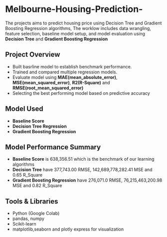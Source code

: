 # Melbourne-Housing-Prediction-
The projects aims to predict housing price using Decision Tree and Gradient Boosting Regression algorithms, 
The worklow includes data wrangling, feature selection, baseline model setup, and model evaluation using **Decision Tree** and **Gradient Boosting Regression**

## Project Overview
- Built basrline model to establish benchmark performance.
- Trained and compared multiple regression models.
- Evaluate model using **MAE(mean_absolute_error)**, **MSE(mean_squared_error)**, **R2(R-Square)** and **RMSE(root_mean_squared_error)**
- Selecting the best performing model based on predictive accuracy

## Model Used
- **Baseline Score**
- **Decision Tree Regression**
- **Gradient Boosting Regression**

## Model Performance Summary
- **Baseline Score** is 638,356.51 which is the benchmark of our learning algorithms
- **Decision Tree** have 377,743.00 RMSE, 142,689,778,282.41 MSE and 0.65 R_Square
- **Gradient Boosting Regression** have 276,071.0 RMSE, 76,215,463,200.98 MSE and 0.82 R_Square

## Tools & Libraries
-  Python (Google Colab)
-  pandas, numpy
-  Scikit-learn
-  matplotlib,seaborn and plotly express for visualization
